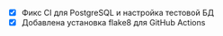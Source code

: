 - [x] Фикс CI для PostgreSQL и настройка тестовой БД
- [x] Добавлена установка flake8 для GitHub Actions
